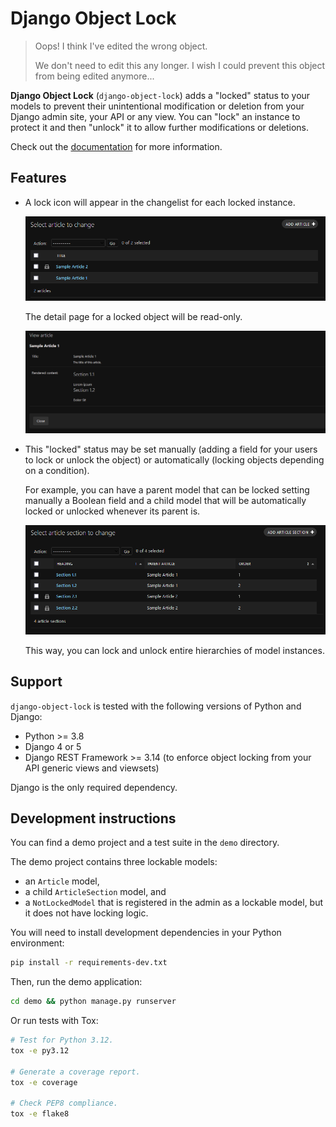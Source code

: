 # Django Object Lock

>   Oops! I think I've edited the wrong object.
>   
>   We don't need to edit this any longer. I wish I could prevent this object from being edited anymore...

**Django Object Lock** (`django-object-lock`) adds a "locked" status to your models to prevent their unintentional
modification or deletion from your Django admin site, your API or any view. You can "lock" an instance to protect it
and then "unlock" it to allow further modifications or deletions.

Check out the [documentation](https://django-object-lock.readthedocs.io/) for more information.


## Features

*   A lock icon will appear in the changelist for each locked instance.

    ![Locked articles](docs/images/example-article.png)

    The detail page for a locked object will be read-only.

    ![Locked article detail](docs/images/example-article-detail.png)

*   This "locked" status may be set manually (adding a field for your users to lock or unlock the object) or
    automatically (locking objects depending on a condition).

    For example, you can have a parent model that can be locked setting manually a Boolean field and a child model
    that will be automatically locked or unlocked whenever its parent is.

    ![Locked article sections](docs/images/example-article-section.png)

    This way, you can lock and unlock entire hierarchies of model instances.


## Support

`django-object-lock` is tested with the following versions of Python and Django:

*   Python >= 3.8
*   Django 4 or 5
*   Django REST Framework >= 3.14 (to enforce object locking from your API generic views and viewsets)

Django is the only required dependency.


## Development instructions

You can find a demo project and a test suite in the `demo` directory.

The demo project contains three lockable models:

*   an `Article` model,
*   a child `ArticleSection` model, and
*   a `NotLockedModel` that is registered in the admin as a lockable model, but it does not have locking logic.

You will need to install development dependencies in your Python environment:

```sh
pip install -r requirements-dev.txt
```

Then, run the demo application:

```sh
cd demo && python manage.py runserver
```

Or run tests with Tox:

```sh
# Test for Python 3.12.
tox -e py3.12

# Generate a coverage report.
tox -e coverage

# Check PEP8 compliance.
tox -e flake8
```
